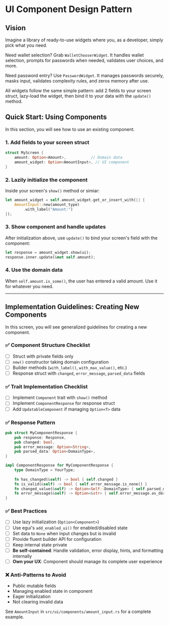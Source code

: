 # UI Component Design Pattern

## Vision

Imagine a library of ready-to-use widgets where you, as a developer, simply pick what you need.

Need wallet selection? Grab `WalletChooserWidget`. It handles wallet selection, prompts for passwords when needed, validates user choices, and more.

Need password entry? Use `PasswordWidget`. It manages passwords securely, masks input, validates complexity rules, and zeros memory after use.

All widgets follow the same simple pattern: add 2 fields to your screen struct, lazy-load the widget, then bind it to your data with the `update()` method.

## Quick Start: Using Components

In this section, you will see how to use an existing component.

### 1. Add fields to your screen struct
```rust
struct MyScreen {
    amount: Option<Amount>,           // Domain data
    amount_widget: Option<AmountInput>, // UI component
}
```

### 2. Lazily initialize the component

Inside your screen's `show()` method or simiar:

```rust
let amount_widget = self.amount_widget.get_or_insert_with(|| {
    AmountInput::new(amount_type)
        .with_label("Amount:")
});        
```

### 3. Show component and handle updates

After initialization above, use `update()` to bind your screen's field with the component:

```rust
let response = amount_widget.show(ui);
response.inner.update(&mut self.amount);
```

### 4. Use the domain data
When `self.amount.is_some()`, the user has entered a valid amount. Use it for whatever you need.

---

## Implementation Guidelines: Creating New Components

In this screen, you will see generalized guidelines for creating a new component.

### ✅ Component Structure Checklist
- [ ] Struct with private fields only
- [ ] `new()` constructor taking domain configuration
- [ ] Builder methods (`with_label()`, `with_max_value()`, etc.)
- [ ] Response struct with `changed`, `error_message`, `parsed_data` fields

### ✅ Trait Implementation Checklist
- [ ] Implement `Component` trait with `show()` method
- [ ] Implement `ComponentResponse` for response struct
- [ ] Add `UpdatableComponent` if managing `Option<T>` data

### ✅ Response Pattern
```rust
pub struct MyComponentResponse {
    pub response: Response,
    pub changed: bool,
    pub error_message: Option<String>,
    pub parsed_data: Option<DomainType>,
}

impl ComponentResponse for MyComponentResponse {
    type DomainType = YourType;
    
    fn has_changed(&self) -> bool { self.changed }
    fn is_valid(&self) -> bool { self.error_message.is_none() }
    fn changed_value(&self) -> Option<Self::DomainType> { self.parsed_data.clone() }
    fn error_message(&self) -> Option<&str> { self.error_message.as_deref() }
}
```

### ✅ Best Practices
- [ ] Use lazy initialization (`Option<Component>`)
- [ ] Use egui's `add_enabled_ui()` for enabled/disabled state
- [ ] Set  data to `None` when input changes but is invalid
- [ ] Provide fluent builder API for configuration
- [ ] Keep internal state private
- [ ] **Be self-contained**: Handle validation, error display, hints, and formatting internally
- [ ] **Own your UX**: Component should manage its complete user experience

### ❌ Anti-Patterns to Avoid
- Public mutable fields
- Managing enabled state in component
- Eager initialization
- Not clearing invalid data

See `AmountInput` in `src/ui/components/amount_input.rs` for a complete example.
